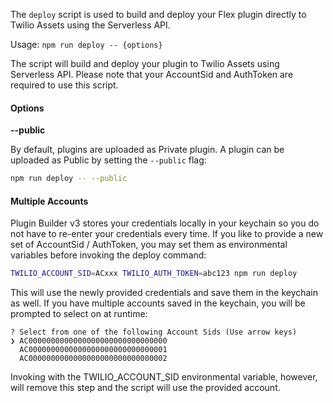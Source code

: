 The `deploy` script is used to build and deploy your Flex plugin directly to Twilio Assets using the Serverless API.

Usage:
    `npm run deploy -- {options}`

The script will build and deploy your plugin to Twilio Assets using Serverless API. Please note that your AccountSid and AuthToken are required to use this script.

#### Options

**--public**

By default, plugins are uploaded as Private plugin. A plugin can be uploaded as Public by setting the `--public` flag:

```bash
npm run deploy -- --public
```

#### Multiple Accounts

Plugin Builder v3 stores your credentials locally in your keychain so you do not have to re-enter your credentials every time. If you like to provide a new set of AccountSid / AuthToken, you may set them as environmental variables before invoking the deploy command:

```bash
TWILIO_ACCOUNT_SID=ACxxx TWILIO_AUTH_TOKEN=abc123 npm run deploy
```

This will use the newly provided credentials and save them in the keychain as well. If you have multiple accounts saved in the keychain, you will be prompted to select on at runtime:

```text
? Select from one of the following Account Sids (Use arrow keys)
❯ AC0000000000000000000000000000000 
  AC0000000000000000000000000000001
  AC0000000000000000000000000000002
```

Invoking with the TWILIO_ACCOUNT_SID environmental variable, however, will remove this step and the script will use the provided account.
